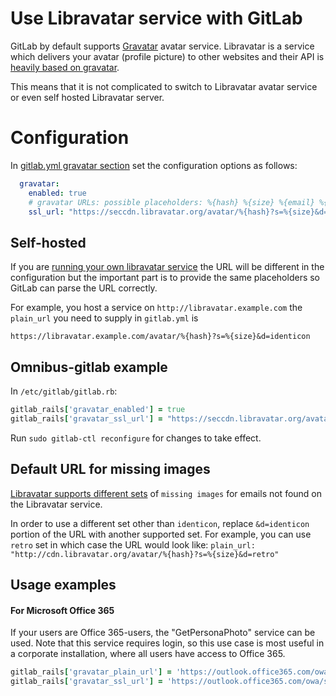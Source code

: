 # Use Libravatar service with GitLab

GitLab by default supports [Gravatar](https://gravatar.com) avatar service.
Libravatar is a service which delivers your avatar (profile picture) to other websites and their API is
[heavily based on gravatar](https://wiki.libravatar.org/api/).

This means that it is not complicated to switch to Libravatar avatar service or even self hosted Libravatar server.

# Configuration

In [gitlab.yml gravatar section](https://gitlab.com/gitlab-org/gitlab-ce/blob/672bd3902d86b78d730cea809fce312ec49d39d7/config/gitlab.yml.example#L122) set
the configuration options as follows:

```yml
  gravatar:
    enabled: true
    # gravatar URLs: possible placeholders: %{hash} %{size} %{email} %{username}
    ssl_url: "https://seccdn.libravatar.org/avatar/%{hash}?s=%{size}&d=identicon"
```

## Self-hosted

If you are [running your own libravatar service](https://wiki.libravatar.org/running_your_own/) the URL will be different in the configuration
but the important part is to provide the same placeholders so GitLab can parse the URL correctly.

For example, you host a service on `http://libravatar.example.com` the `plain_url` you need to supply in `gitlab.yml` is

`https://libravatar.example.com/avatar/%{hash}?s=%{size}&d=identicon`


## Omnibus-gitlab example

In `/etc/gitlab/gitlab.rb`:

```ruby
gitlab_rails['gravatar_enabled'] = true
gitlab_rails['gravatar_ssl_url'] = "https://seccdn.libravatar.org/avatar/%{hash}?s=%{size}&d=identicon"
```


Run `sudo gitlab-ctl reconfigure` for changes to take effect.


## Default URL for missing images

[Libravatar supports different sets](https://wiki.libravatar.org/api/) of `missing images` for emails not found on the Libravatar service.

In order to use a different set other than `identicon`, replace `&d=identicon` portion of the URL with another supported set.
For example, you can use `retro` set in which case the URL would look like: `plain_url: "http://cdn.libravatar.org/avatar/%{hash}?s=%{size}&d=retro"`


## Usage examples

#### For Microsoft Office 365

If your users are Office 365-users, the "GetPersonaPhoto" service can be used. Note that this service requires login, so this use case is
most useful in a corporate installation, where all users have access to Office 365.

```ruby
gitlab_rails['gravatar_plain_url'] = 'https://outlook.office365.com/owa/service.svc/s/GetPersonaPhoto?email=%{email}&size=HR120x120'
gitlab_rails['gravatar_ssl_url'] = 'https://outlook.office365.com/owa/service.svc/s/GetPersonaPhoto?email=%{email}&size=HR120x120'
```
